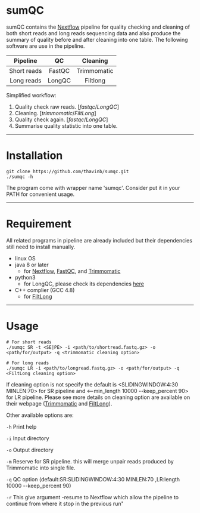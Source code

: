 # sumQC

  sumQC contains the [Nextflow](https://www.nextflow.io/) pipeline for quality checking and cleaning of both short reads and long reads sequencing data and also produce the summary of quality before and after cleaning into one table. The following software are use in the pipeline. 
 
|Pipeline|QC|Cleaning|
|:--:|:--:|:--:|
|Short reads|FastQC|Trimmomatic|
|Long reads|LongQC|Filtlong|

Simplified workflow:
1) Quality check raw reads. [*fastqc*/*LongQC*]
2) Cleaning. [*trimmomatic*/*FiltLong*]
3) Quality check again. [*fastqc*/*LongQC*]
4) Summarise quality statistic into one table.
***

# Installation 

```
git clone https://github.com/thavinb/sumqc.git
./sumqc -h
```
The program come with wrapper name 'sumqc'. Consider put it in your PATH for convenient usage.

***

# Requirement

All related programs in pipeline are already included but their dependencies still need to install manually.
* linux OS
* java 8 or later
  * for [Nextflow](https://www.nextflow.io/), [FastQC](https://github.com/s-andrews/FastQC), and [Trimmomatic](http://www.usadellab.org/cms/?page=trimmomatic)
* python3 
  * for LongQC, please check its dependencies [here](https://github.com/yfukasawa/LongQC)
* C++ complier (GCC 4.8) 
  * for [FiltLong](https://github.com/rrwick/Filtlong)


***

# Usage 

```
# For short reads
./sumqc SR -t <SE|PE> -i <path/to/shortread.fastq.gz> -o <path/for/output> -q <trimmomatic cleaning option>

# For long reads
./sumqc LR -i <path/to/longread.fastq.gz> -o <path/for/output> -q <FiltLong cleaning option>
```
If cleaning option is not specify the default is <SLIDINGWINDOW:4:30 MINLEN:70> for SR pipeline and <--min_length 10000 --keep_percent 90> for LR pipeline. 
Please see more details on cleaning option are available on their webpage ([Trimmomatic](http://www.usadellab.org/cms/?page=trimmomatic) and [FiltLong](https://github.com/rrwick/Filtlong)).

Other available options are: 

`-h`      Print help
  
`-i`      Input directory

`-o`      Output directory

`-m`      Reserve for SR pipeline. this will merge unpair reads produced by Trimmomatic into single file.

`-q`      QC option (default:SR:SLIDINGWINDOW:4:30 MINLEN:70 ,LR:length 10000 --keep_percent 90)

`-r`      This give argument -resume to Nextflow which allow the pipeline to continue from where it stop in the previous run" 

